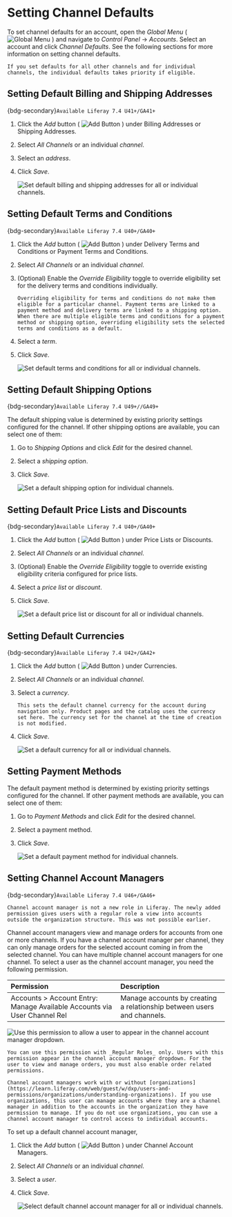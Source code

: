 # Setting Channel Defaults

To set channel defaults for an account, open the *Global Menu* ( ![Global Menu](../../../images/icon-applications-menu.png) ) and navigate to *Control Panel* &rarr; *Accounts*. Select an account and click *Channel Defaults*. See the following sections for more information on setting channel defaults. 

```{note}
If you set defaults for all other channels and for individual channels, the individual defaults takes priority if eligible. 
```

## Setting Default Billing and Shipping Addresses

{bdg-secondary}`Available Liferay 7.4 U41+/GA41+` 

1. Click the *Add* button ( ![Add Button](../../../images/icon-add.png) ) under Billing Addresses or Shipping Addresses. 

1. Select *All Channels* or an individual *channel*. 

1. Select an *address*. 

1. Click *Save*. 

   ![Set default billing and shipping addresses for all or individual channels.](./setting-channel-defaults/images/01.png)

## Setting Default Terms and Conditions 

{bdg-secondary}`Available Liferay 7.4 U40+/GA40+` 

1. Click the *Add* button ( ![Add Button](../../../images/icon-add.png) ) under Delivery Terms and Conditions or Payment Terms and Conditions. 

1. Select *All Channels* or an individual *channel*. 

1. (Optional) Enable the *Override Eligibility* toggle to override eligibility set for the delivery terms and conditions individually. 

   ```{important}
   Overriding eligibility for terms and conditions do not make them eligible for a particular channel. Payment terms are linked to a payment method and delivery terms are linked to a shipping option. When there are multiple eligible terms and conditions for a payment method or shipping option, overriding eligibility sets the selected terms and conditions as a default. 
   ```

1. Select a *term*. 

1. Click *Save*. 

   ![Set default terms and conditions for all or individual channels.](./setting-channel-defaults/images/02.png)

## Setting Default Shipping Options

{bdg-secondary}`Available Liferay 7.4 U49+//GA49+`

The default shipping value is determined by existing priority settings configured for the channel. If other shipping options are available, you can select one of them: 

1. Go to *Shipping Options* and click *Edit* for the desired channel. 

1. Select a *shipping option*. 

1. Click *Save*. 

   ![Set a default shipping option for individual channels.](./setting-channel-defaults/images/03.png)

## Setting Default Price Lists and Discounts

{bdg-secondary}`Available Liferay 7.4 U40+/GA40+`

1. Click the *Add* button ( ![Add Button](../../../images/icon-add.png) ) under Price Lists or Discounts. 

1. Select *All Channels* or an individual *channel*. 

1. (Optional) Enable the *Override Eligibility* toggle to override existing eligibility criteria configured for price lists. 

1. Select a *price list* or *discount*. 

1. Click *Save*. 

   ![Set a default price list or discount for all or individual channels.](./setting-channel-defaults/images/04.png)

## Setting Default Currencies

{bdg-secondary}`Available Liferay 7.4 U42+/GA42+`

1. Click the *Add* button ( ![Add Button](../../../images/icon-add.png) ) under Currencies. 

1. Select *All Channels* or an individual *channel*. 

1. Select a *currency*. 

   ```{important}
   This sets the default channel currency for the account during navigation only. Product pages and the catalog uses the currency set here. The currency set for the channel at the time of creation is not modified. 
   ```

1. Click *Save*. 

   ![Set a default currency for all or individual channels.](./setting-channel-defaults/images/05.png)

## Setting Payment Methods

The default payment method is determined by existing priority settings configured for the channel. If other payment methods are available, you can select one of them: 

1. Go to *Payment Methods* and click *Edit* for the desired channel. 

1. Select a payment method. 

1. Click *Save*. 

   ![Set a default payment method for individual channels.](./setting-channel-defaults/images/06.png)

## Setting Channel Account Managers

{bdg-secondary}`Available Liferay 7.4 U46+/GA46+`

```{important}
Channel account manager is not a new role in Liferay. The newly added permission gives users with a regular role a view into accounts outside the organization structure. This was not possible earlier. 
```

Channel account managers view and manage orders for accounts from one or more channels. If you have a channel account manager per channel, they can only manage orders for the selected account coming in from the selected channel. You can have multiple channel account managers for one channel. To select a user as the channel account manager, you need the following permission. 

| Permission                                                               | Description                                                            |
| :----------------------------------------------------------------------- | :--------------------------------------------------------------------- |
| Accounts > Account Entry: Manage Available Accounts via User Channel Rel | Manage accounts by creating a relationship between users and channels. |

![Use this permission to allow a user to appear in the channel account manager dropdown.](./setting-channel-defaults/images/07.png)

```{note}
You can use this permission with _Regular Roles_ only. Users with this permission appear in the channel account manager dropdown. For the user to view and manage orders, you must also enable order related permissions. 

Channel account managers work with or without [organizations](https://learn.liferay.com/web/guest/w/dxp/users-and-permissions/organizations/understanding-organizations). If you use organizations, this user can manage accounts where they are a channel manager in addition to the accounts in the organization they have permission to manage. If you do not use organizations, you can use a channel account manager to control access to individual accounts. 
```

To set up a default channel account manager, 

1. Click the *Add* button ( ![Add Button](../../../images/icon-add.png) ) under Channel Account Managers. 

1. Select *All Channels* or an individual *channel*. 

1. Select a *user*. 

1. Click *Save*. 

   ![Select default channel account manager for all or individual channels.](./setting-channel-defaults/images/08.png)
